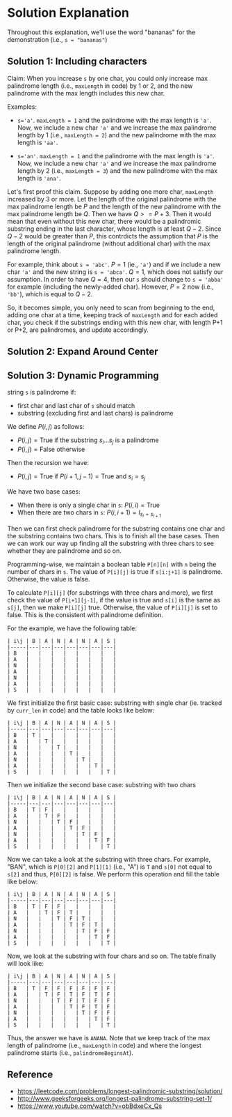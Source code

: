 
# Solution Explanation

Throughout this explanation, we'll use the word "bananas" for the demonstration
(i.e., `s = "bananas"`)

## Solution 1: Including characters

Claim: When you increase `s` by one char, you could only increase 
max palindrome length (i.e., `maxLength` in code) by 1 or 2, and
the new palindrome with the max length includes this new char.

Examples:

- `s='a'`. `maxLength = 1` and the palindrome with the max length is `'a'`.
Now, we include a new char `'a'` and we increase the max palindrome
length by 1 (i.e., `maxLength = 2`) and the new palindrome with the
max length is `'aa'`.

- `s='an'`. `maxLength = 1` and the palindrome with the max length is `'a'`.
Now, we include a new char `'a'` and we increase the max palindrome length
by 2 (i.e., `maxLength = 3`) and the new palindrome with the max length
is `'ana'`.

Let's first proof this claim. Suppose by adding one more char, `maxLength`
increased by 3 or more. Let the length of the original palindrome
with the max palindrome length be $P$ and the length of the new palindrome
with the max palindrome length be $Q$. Then we have $Q >= P + 3$.
Then it would mean that even without this new char, there would be
a palindromic substring ending in the last character, whose length is
at least $Q-2$. Since $Q-2$ would be greater than $P$, this contrdicts
the assumption that $P$ is the length of the original palindrome (without
additional char) with the max palindrome length.

For example, think about `s = 'abc'`. $P = 1$ (ie., `'a'`) and if
we include a new char `'a'` and the new string is `s = 'abca'`. $Q = 1$,
which does not satisfy our assumption. In order to have $Q = 4$, then
our `s` should change to `s = 'abba'` for example (including the newly-added
char). However, $P = 2$ now (i.e., `'bb'`), which is equal to $Q-2$.  

So, it becomes simple, you only need to scan from beginning to the end, 
adding one char at a time, keeping track of 
`maxLength` and for each added char, 
you check if the substrings ending with this new char, 
with length P+1 or P+2, are palindromes, and update accordingly.

## Solution 2: Expand Around Center


## Solution 3: Dynamic Programming

string `s` is palindrome if:

- first char and last char of `s` should match
- substring (excluding first and last chars) is palindrome

We define $P(i,j)$ as follows:

- $P(i,j) = \text{True}$ if the substring $s_i \dots s_j$ is a palindrome
- $P(i,j) = \text{False}$ otherwise

Then the recursion we have:

- $P(i,j) = \text{True}$ if $P(i+1, j-1) = \text{True}$ and $s_i = s_j$

We have two base cases:

- When there is only a single char in `s`: $P(i,i) = \text{True}$
- When there are two chars in `s`: $P(i, i+1) = I_{s_i = s_{i+1}}$

Then we can first check palindrome for the substring contains one char and the substring
contains two chars. This is to finish all the base cases. Then we can work
our way up finding all the substring with three chars to see whether they are
palindrome and so on.

Programming-wise, we maintain a boolean table `P[n][n]` with `n` being
the number of chars in `s`. The value of `P[i][j]` is true if 
`s[i:j+1]` is palindrome. Otherwise, the value is false.

To calculate `P[i][j]` (for substrings with three chars and more), we
first check the value of `P[i+1][j-1]`, if the value is true and 
`s[i]` is the same as `s[j]`, then we make `P[i][j]` true. Otherwise,
the value of `P[i][j]` is set to false. This is the consistent with
palindrome definition.

For the example, we have the following table:

```
| i\j | B | A | N | A | N | A | S |
|-----|---|---|---|---|---|---|---|
| B   |   |   |   |   |   |   |   |
| A   |   |   |   |   |   |   |   |
| N   |   |   |   |   |   |   |   |
| A   |   |   |   |   |   |   |   |
| N   |   |   |   |   |   |   |   |
| A   |   |   |   |   |   |   |   |
| S   |   |   |   |   |   |   |   |

```

We first initialize the first basic case: substring with single char 
(ie. tracked by `curr_len` in code) and the table looks like below:

```
| i\j | B | A | N | A | N | A | S |
|-----|---|---|---|---|---|---|---|
| B   | T |   |   |   |   |   |   |
| A   |   | T |   |   |   |   |   |
| N   |   |   | T |   |   |   |   |
| A   |   |   |   | T |   |   |   |
| N   |   |   |   |   | T |   |   |
| A   |   |   |   |   |   | T |   |
| S   |   |   |   |   |   |   | T |
```

Then we initialize the second base case: substring with two chars

```
| i\j | B | A | N | A | N | A | S |
|-----|---|---|---|---|---|---|---|
| B   | T | F |   |   |   |   |   |
| A   |   | T | F |   |   |   |   |
| N   |   |   | T | F |   |   |   |
| A   |   |   |   | T | F |   |   |
| N   |   |   |   |   | T | F |   |
| A   |   |   |   |   |   | T | F |
| S   |   |   |   |   |   |   | T |
```

Now we can take a look at the substring with three chars. For example,
"BAN", which is `P[0][2]` and `P[1][1]` (i.e., "A") is `T` and `s[0]`
not equal to `s[2]` and thus, `P[0][2]` is false. We perform this operation
and fill the table like below:

```
| i\j | B | A | N | A | N | A | S |
|-----|---|---|---|---|---|---|---|
| B   | T | F | F |   |   |   |   |
| A   |   | T | F | T |   |   |   |
| N   |   |   | T | F | T |   |   |
| A   |   |   |   | T | F | T |   |
| N   |   |   |   |   | T | F | F |
| A   |   |   |   |   |   | T | F |
| S   |   |   |   |   |   |   | T |
```

Now, we look at the substring with four chars and so on. The table finally
will look like:

```
| i\j | B | A | N | A | N | A | S |
|-----|---|---|---|---|---|---|---|
| B   | T | F | F | F | F | F | F |
| A   |   | T | F | T | F | T | F |
| N   |   |   | T | F | T | F | F |
| A   |   |   |   | T | F | T | F |
| N   |   |   |   |   | T | F | F |
| A   |   |   |   |   |   | T | F |
| S   |   |   |   |   |   |   | T |
```

Thus, the answer we have is `ANANA`. Note that we keep track of
the max length of palindrome (i.e., `maxLength` in code) and
where the longest palindrome starts (i.e., `palindromeBeginsAt`).

## Reference


- https://leetcode.com/problems/longest-palindromic-substring/solution/
- http://www.geeksforgeeks.org/longest-palindrome-substring-set-1/
- https://www.youtube.com/watch?v=obBdxeCx_Qs